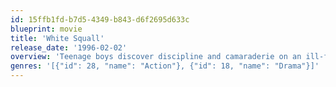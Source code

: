 ```yaml
---
id: 15ffb1fd-b7d5-4349-b843-d6f2695d633c
blueprint: movie
title: 'White Squall'
release_date: '1996-02-02'
overview: 'Teenage boys discover discipline and camaraderie on an ill-fated sailing voyage.'
genres: '[{"id": 28, "name": "Action"}, {"id": 18, "name": "Drama"}]'
---
```

